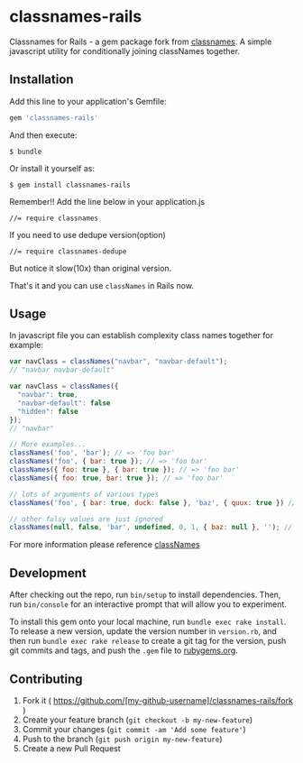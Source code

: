 # classnames-rails
Classnames for Rails - a gem package fork from [classnames](https://github.com/JedWatson/classnames).
A simple javascript utility for conditionally joining classNames together.

## Installation

Add this line to your application's Gemfile:

```ruby
gem 'classnames-rails'
```

And then execute:

    $ bundle

Or install it yourself as:

    $ gem install classnames-rails


Remember!! Add the line below in your application.js

    //= require classnames

If you need to use dedupe version(option)

    //= require classnames-dedupe

But notice it slow(10x) than original version.

That's it and you can use `classNames` in Rails now.

## Usage

In javascript file you can establish complexity class names together for example: 

```js
var navClass = classNames("navbar", "navbar-default");
// "navbar navbar-default"

var navClass = classNames({
  "navbar": true,
  "navbar-default": false
  "hidden": false
});
// "navbar"

// More examples...
classNames('foo', 'bar'); // => 'foo bar'
classNames('foo', { bar: true }); // => 'foo bar'
classNames({ foo: true }, { bar: true }); // => 'foo bar'
classNames({ foo: true, bar: true }); // => 'foo bar'

// lots of arguments of various types
classNames('foo', { bar: true, duck: false }, 'baz', { quux: true }) // => 'foo bar baz quux'

// other falsy values are just ignored
classNames(null, false, 'bar', undefined, 0, 1, { baz: null }, ''); // => 'bar 1'
```

For more information please reference [classNames](https://github.com/JedWatson/classnames)

## Development

After checking out the repo, run `bin/setup` to install dependencies. Then, run `bin/console` for an interactive prompt that will allow you to experiment.

To install this gem onto your local machine, run `bundle exec rake install`. To release a new version, update the version number in `version.rb`, and then run `bundle exec rake release` to create a git tag for the version, push git commits and tags, and push the `.gem` file to [rubygems.org](https://rubygems.org).

## Contributing

1. Fork it ( https://github.com/[my-github-username]/classnames-rails/fork )
2. Create your feature branch (`git checkout -b my-new-feature`)
3. Commit your changes (`git commit -am 'Add some feature'`)
4. Push to the branch (`git push origin my-new-feature`)
5. Create a new Pull Request
